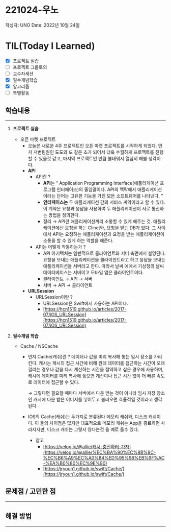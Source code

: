 # 221024-우노

작성자: UNO
Date: 2022년 10월 24일

# TIL(Today I Learned)

- [x]  프로젝트 실습
- [ ]  프로젝트 그룹토의
- [ ]  교수자세션
- [x]  필수개념학습
- [x]  알고리즘
- [ ]  특별활동

## 학습내용

---

1. 프**로젝트 실습**
    - 오픈 마켓 프로젝트
        - 오늘은 새로운 4주 프로젝트인 오픈 마켓 프로젝트를 시작하게 되었다. 먼저 저번팀원인 도도와 또 같은 조가 되어서 더욱 수월하게 프로젝트를 진행할 수 있을것 같고, 마지막 프로젝트인 만큼 불태워서 열심히 해볼 생각이다.
        - **API**
            - API란 ?
                - **API**는 “ Application Programming Interface(애플리케이션 프로그램 인터페이스)의 줄임말이다. API의 맥락에서 애플리케이션이라는 단어는 고유한 기능을 가진 모든 소프트웨어를 나타낸다. ”
                - **인터페이스는** 두 애플리케이션 간의 서비스 계약이라고 할 수 있다. 이 계약은 요청과 응답을 사용하여 두 애플리케이션이 서로 통신하는 방법을 정의한다.
                - 정리 → API란 애플리케이션끼리 소통할 수 있게 해주는 것. 애플리케이션에선 요청을 하는 Clinet와, 요청을 받는 DB가 있다. 그 사이에서 API는 요청하는 애플리케이션과 요청을 받는 애플리케이션이 소통을 할 수 있게 하는 역할을 해준다.
            - API는 어떻게 작동하는가 ?
                - API 아키텍처는 일반적으로 클라이언트와 서버 측면에서 설명된다. 요청을 보내는 애플리케이션을 클라이언트라고 하고 응답을 보내는 애플리케이션을 서버라고 한다. 따라서 날씨 예에서 기상청의 날씨 데이터베이스는 서버이고 모바일 앱은 클라이언트이다.
                - 클라이언트 → API → 서버
                - 서버 → API → 클라이언트
        - **URLSession**
            - URLSession이란 ?
                - URLSession은 Swift에서 사용하는 API이다.
                - [https://hcn1519.github.io/articles/2017-07/iOS_URLSession](https://hcn1519.github.io/articles/2017-07/iOS_URLSession)

1. **필수개념 학습**
    - Cache / NSCache
        - 먼저 Cache(캐쉬)란 ? 데이터나 값을 미리 복사해 놓는 임시 장소를 가리킨다. 캐시는 캐시의 접근 시간에 비해 원래 데이터를 접근하는 시간이 오래 걸리는 경우나 값을 다시 계산하는 시간을 절약하고 싶은 경우에 사용하며, 캐시에 데이터를 미리 복사해 놓으면 계산이나 접근 시간 없이 더 빠른 속도로 데이터에 접근할 수 있다.
            
            → 그렇다면 필요할 때마다 서버에서 다운 받는 것이 아니라 임시 저장 장소인 캐시에 다운 받은 이미지를 넣어두고 불러오면 효율적일 것이라고 생각된다.
            
        - IOS의 Cache(캐쉬)는 두가지로 분류된다 메모리 캐쉬와, 디스크 캐쉬이다. 이 둘의 차이점은 많지만 대표적으로 메모리 캐쉬는 App을 종료하면 사라지지만, 디스크 캐쉬는 그렇지 않다는것 을 예로 들수 있다.
            - 참고
                - [https://velog.io/@allie/캐시-충전하러-가자](https://velog.io/@allie/%EC%BA%90%EC%8B%9C-%EC%B6%A9%EC%A0%84%ED%95%98%EB%9F%AC-%EA%B0%80%EC%9E%90)
                - [https://jryoun1.github.io/swift/Cache/](https://jryoun1.github.io/swift/Cache/)

## 문제점 / 고민한 점

---

## 해결 방법

---